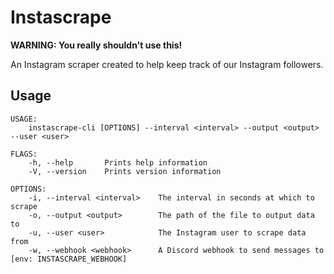 # Instascrape

**WARNING: You really shouldn't use this!**

An Instagram scraper created to help keep track of our Instagram followers.

## Usage

```text
USAGE:
    instascrape-cli [OPTIONS] --interval <interval> --output <output> --user <user>

FLAGS:
    -h, --help       Prints help information
    -V, --version    Prints version information

OPTIONS:
    -i, --interval <interval>    The interval in seconds at which to scrape
    -o, --output <output>        The path of the file to output data to
    -u, --user <user>            The Instagram user to scrape data from
    -w, --webhook <webhook>      A Discord webhook to send messages to [env: INSTASCRAPE_WEBHOOK]
```
